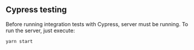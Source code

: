 ## Cypress testing

Before running integration tests with Cypress, server must be running. To run the server, just execute:

```
yarn start
```
